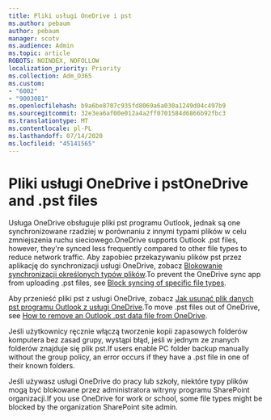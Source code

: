 ```yaml
---
title: Pliki usługi OneDrive i pst
ms.author: pebaum
author: pebaum
manager: scotv
ms.audience: Admin
ms.topic: article
ROBOTS: NOINDEX, NOFOLLOW
localization_priority: Priority
ms.collection: Adm_O365
ms.custom:
- "6002"
- "9003081"
ms.openlocfilehash: b9a6be8707c935fd8069a6a030a1249d04c497b9
ms.sourcegitcommit: 32e3ea6af00e012a4a2ff0701584d6866b92fbc3
ms.translationtype: MT
ms.contentlocale: pl-PL
ms.lasthandoff: 07/14/2020
ms.locfileid: "45141565"
---
```

# <a name="onedrive-and-pst-files"></a><span data-ttu-id="aa2d6-102">Pliki usługi OneDrive i pst</span><span class="sxs-lookup"><span data-stu-id="aa2d6-102">OneDrive and .pst files</span></span> 

<span data-ttu-id="aa2d6-103">Usługa OneDrive obsługuje pliki pst programu Outlook, jednak są one synchronizowane rzadziej w porównaniu z innymi typami plików w celu zmniejszenia ruchu sieciowego.</span><span class="sxs-lookup"><span data-stu-id="aa2d6-103">OneDrive supports Outlook .pst files, however, they're synced less frequently compared to other file types to reduce network traffic.</span></span> <span data-ttu-id="aa2d6-104">Aby zapobiec przekazywaniu plików pst przez aplikację do synchronizacji usługi OneDrive, zobacz [Blokowanie synchronizacji określonych typów plików](https://docs.microsoft.com/onedrive/block-file-types).</span><span class="sxs-lookup"><span data-stu-id="aa2d6-104">To prevent the OneDrive sync app from uploading .pst files, see [Block syncing of specific file types](https://docs.microsoft.com/onedrive/block-file-types).</span></span> 

<span data-ttu-id="aa2d6-105">Aby przenieść pliki pst z usługi OneDrive, zobacz [Jak usunąć plik danych pst programu Outlook z usługi OneDrive](https://support.microsoft.com/office/how-to-remove-an-outlook-pst-data-file-from-onedrive-b6b9e522-59bd-40f7-949f-168d0aa9b38e).</span><span class="sxs-lookup"><span data-stu-id="aa2d6-105">To move .pst files out of OneDrive, see [How to remove an Outlook .pst data file from OneDrive](https://support.microsoft.com/office/how-to-remove-an-outlook-pst-data-file-from-onedrive-b6b9e522-59bd-40f7-949f-168d0aa9b38e).</span></span> 

<span data-ttu-id="aa2d6-106">Jeśli użytkownicy ręcznie włączą tworzenie kopii zapasowych folderów komputera bez zasad grupy, wystąpi błąd, jeśli w jednym ze znanych folderów znajduje się plik pst.</span><span class="sxs-lookup"><span data-stu-id="aa2d6-106">If users enable PC folder backup manually without the group policy, an error occurs if they have a .pst file in one of their known folders.</span></span>

<span data-ttu-id="aa2d6-107">Jeśli używasz usługi OneDrive do pracy lub szkoły, niektóre typy plików mogą być blokowane przez administratora witryny programu SharePoint organizacji.</span><span class="sxs-lookup"><span data-stu-id="aa2d6-107">If you use OneDrive for work or school, some file types might be blocked by the organization SharePoint site admin.</span></span>
